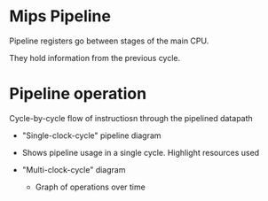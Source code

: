 # Mips Pipeline

Pipeline registers go between stages of the main CPU.

They hold information from the previous cycle.


# Pipeline operation

Cycle-by-cycle flow of instructiosn through the pipelined datapath

 - "Single-clock-cycle" pipeline diagram
  - Shows pipeline usage in a single cycle. Highlight resources used

 - "Multi-clock-cycle" diagram
    - Graph of operations over time